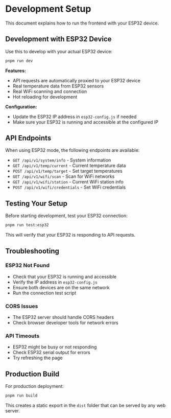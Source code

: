 # Development Setup

This document explains how to run the frontend with your ESP32 device.

## Development with ESP32 Device

Use this to develop with your actual ESP32 device:

```bash
pnpm run dev
```

**Features:**

- API requests are automatically proxied to your ESP32 device
- Real temperature data from ESP32 sensors
- Real WiFi scanning and connection
- Hot reloading for development

**Configuration:**

- Update the ESP32 IP address in `esp32-config.js` if needed
- Make sure your ESP32 is running and accessible at the configured IP

## API Endpoints

When using ESP32 mode, the following endpoints are available:

- `GET /api/v1/system/info` - System information
- `GET /api/v1/temp/current` - Current temperature data
- `POST /api/v1/temp/target` - Set target temperatures
- `GET /api/v1/wifi/scan` - Scan for WiFi networks
- `GET /api/v1/wifi/station` - Current WiFi station info
- `POST /api/v1/wifi/credentials` - Set WiFi credentials

## Testing Your Setup

Before starting development, test your ESP32 connection:

```bash
pnpm run test:esp32
```

This will verify that your ESP32 is responding to API requests.

## Troubleshooting

### ESP32 Not Found

- Check that your ESP32 is running and accessible
- Verify the IP address in `esp32-config.js`
- Ensure both devices are on the same network
- Run the connection test script

### CORS Issues

- The ESP32 server should handle CORS headers
- Check browser developer tools for network errors

### API Timeouts

- ESP32 might be busy or not responding
- Check ESP32 serial output for errors
- Try refreshing the page

## Production Build

For production deployment:

```bash
pnpm run build
```

This creates a static export in the `dist` folder that can be served by any web server.
